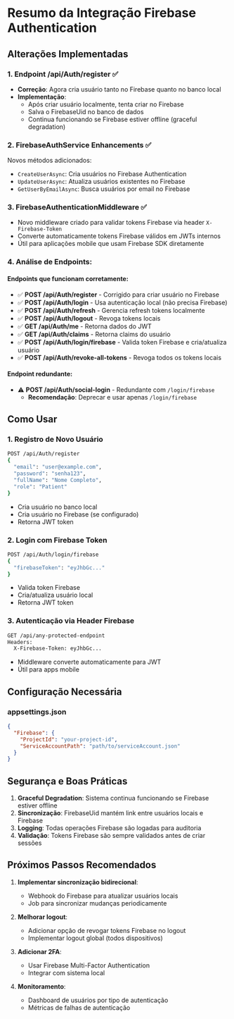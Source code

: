 # Resumo da Integração Firebase Authentication

## Alterações Implementadas

### 1. **Endpoint /api/Auth/register** ✅
- **Correção**: Agora cria usuário tanto no Firebase quanto no banco local
- **Implementação**:
  - Após criar usuário localmente, tenta criar no Firebase
  - Salva o FirebaseUid no banco de dados
  - Continua funcionando se Firebase estiver offline (graceful degradation)

### 2. **FirebaseAuthService Enhancements** ✅
Novos métodos adicionados:
- `CreateUserAsync`: Cria usuários no Firebase Authentication
- `UpdateUserAsync`: Atualiza usuários existentes no Firebase
- `GetUserByEmailAsync`: Busca usuários por email no Firebase

### 3. **FirebaseAuthenticationMiddleware** ✅
- Novo middleware criado para validar tokens Firebase via header `X-Firebase-Token`
- Converte automaticamente tokens Firebase válidos em JWTs internos
- Útil para aplicações mobile que usam Firebase SDK diretamente

### 4. **Análise de Endpoints**:

#### Endpoints que funcionam corretamente:
- ✅ **POST /api/Auth/register** - Corrigido para criar usuário no Firebase
- ✅ **POST /api/Auth/login** - Usa autenticação local (não precisa Firebase)
- ✅ **POST /api/Auth/refresh** - Gerencia refresh tokens localmente
- ✅ **POST /api/Auth/logout** - Revoga tokens locais
- ✅ **GET /api/Auth/me** - Retorna dados do JWT
- ✅ **GET /api/Auth/claims** - Retorna claims do usuário
- ✅ **POST /api/Auth/login/firebase** - Valida token Firebase e cria/atualiza usuário
- ✅ **POST /api/Auth/revoke-all-tokens** - Revoga todos os tokens locais

#### Endpoint redundante:
- ⚠️ **POST /api/Auth/social-login** - Redundante com `/login/firebase`
  - **Recomendação**: Deprecar e usar apenas `/login/firebase`

## Como Usar

### 1. Registro de Novo Usuário
```bash
POST /api/Auth/register
{
  "email": "user@example.com",
  "password": "senha123",
  "fullName": "Nome Completo",
  "role": "Patient"
}
```
- Cria usuário no banco local
- Cria usuário no Firebase (se configurado)
- Retorna JWT token

### 2. Login com Firebase Token
```bash
POST /api/Auth/login/firebase
{
  "firebaseToken": "eyJhbGc..."
}
```
- Valida token Firebase
- Cria/atualiza usuário local
- Retorna JWT token

### 3. Autenticação via Header Firebase
```bash
GET /api/any-protected-endpoint
Headers:
  X-Firebase-Token: eyJhbGc...
```
- Middleware converte automaticamente para JWT
- Útil para apps mobile

## Configuração Necessária

### appsettings.json
```json
{
  "Firebase": {
    "ProjectId": "your-project-id",
    "ServiceAccountPath": "path/to/serviceAccount.json"
  }
}
```

## Segurança e Boas Práticas

1. **Graceful Degradation**: Sistema continua funcionando se Firebase estiver offline
2. **Sincronização**: FirebaseUid mantém link entre usuários locais e Firebase
3. **Logging**: Todas operações Firebase são logadas para auditoria
4. **Validação**: Tokens Firebase são sempre validados antes de criar sessões

## Próximos Passos Recomendados

1. **Implementar sincronização bidirecional**:
   - Webhook do Firebase para atualizar usuários locais
   - Job para sincronizar mudanças periodicamente

2. **Melhorar logout**:
   - Adicionar opção de revogar tokens Firebase no logout
   - Implementar logout global (todos dispositivos)

3. **Adicionar 2FA**:
   - Usar Firebase Multi-Factor Authentication
   - Integrar com sistema local

4. **Monitoramento**:
   - Dashboard de usuários por tipo de autenticação
   - Métricas de falhas de autenticação